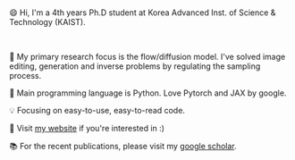 
<br />

😄 Hi, I'm a 4th years Ph.D student at Korea Advanced Inst. of Science & Technology (KAIST).

<br />

:book: My primary research focus is the flow/diffusion model. I've solved image editing, generation and inverse problems by regulating the sampling process.

:punch: Main programming language is Python. Love Pytorch and JAX by google.


:bulb: Focusing on easy-to-use, easy-to-read code.


:mag_right: Visit [my website](https://jeongsol.dev) if you're interested in :)

:books: For the recent publications, please visit my [google scholar](https://scholar.google.com/citations?user=ZaVNwcQAAAAJ).

<br />


